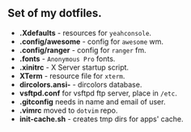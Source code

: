 Set of my dotfiles.
-------------------

-	__.Xdefaults__ - resources for `yeahconsole`.
-	__.config/awesome__ - config for `awesome` wm.
-	__.config/ranger__ - config for `ranger` fm.
-	__.fonts__ - `Anonymous Pro` fonts.
-	__.xinitrc__ - X Server startup script.
-	__XTerm__ - resource file for `xterm`.
-	__dircolors.ansi-__ - dircolors database.
-	__vsftpd.conf__ for vsftpd ftp server, place in `/etc`.
-   __.gitconfig__ needs in name and email of user.
-   __.vimrc__ moved to `dotvim` repo.
-   __init-cache.sh__ - creates tmp dirs for apps' cache.
